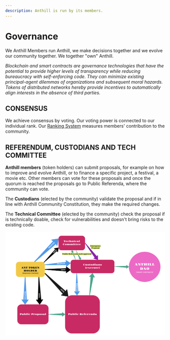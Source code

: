 ```yaml
---
description: Anthill is run by its members.
---
```


# Governance

We Anthill Members run Anthill, we make decisions together and we evolve our community together. We together "own" Anthill.&#x20;

_Blockchain and smart contracts are governance technologies that have the potential to provide higher levels of transparency while reducing bureaucracy with self-enforcing code. They can minimize existing principal-agent dilemmas of organizations and subsequent moral hazards. Tokens of distributed networks hereby provide incentives to automatically align interests in the absence of third parties._

## CONSENSUS

We achieve consensus by voting. Our voting power is connected to our individual rank. Our [Ranking System](ranking-system.md) measures members' contribution to the community.

## REFERENDUM, CUSTODIANS AND TECH COMMITTEE

**Anthill members** (token holders) can submit proposals, for example on how to improve and evolve Anthill, or to finance a specific project, a festival, a movie etc. Other members can vote for these proposals and once the quorum is reached the proposals go to Public Referenda, where the community can vote.

The **Custodians** (elected by the community) validate the proposal and if in line with Anthill Community Constitution, they make the required changes.&#x20;

The **Technical Committee** (elected by the community) check the proposal if is technically doable, check for vulnerabilities and doesn't bring risks to the existing code.

![click to enlarge](<.gitbook/assets/Anthill Governance.png>)
